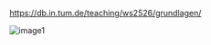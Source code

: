 <https://db.in.tum.de/teaching/ws2526/grundlagen/>


![image1](a2e6974a3ca44416b58b9b857ccaa03c.png)

